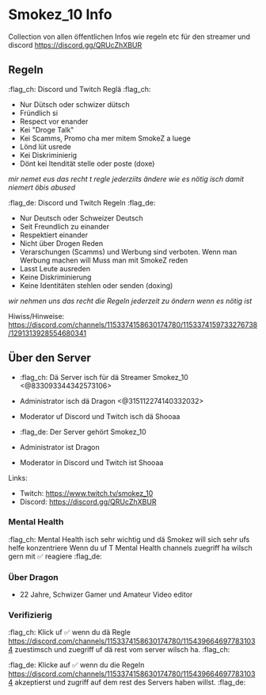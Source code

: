 # Smokez_10 Info
Collection von allen öffentlichen Infos wie regeln etc für den streamer und discord https://discord.gg/QRUcZhXBUR

## Regeln
:flag_ch: Discord und Twitch Reglä :flag_ch:
- Nur Dütsch oder schwizer dütsch
- Fründlich si
- Respect vor enander
- Kei "Droge Talk"
- Kei Scamms, Promo cha mer mitem SmokeZ a luege
- Lönd lüt usrede
- Kei Diskriminierig
- Dönt kei Itendität stelle oder poste (doxe)

*mir nemet eus das recht t regle jederziits ändere wie es nötig isch damit niemert öbis abused*

:flag_de: Discord und Twitch Regeln :flag_de:
- Nur Deutsch oder Schweizer Deutsch
- Seit Freundlich zu einander
- Respektiert einander
- Nicht über Drogen Reden
- Verarschungen (Scamms) und Werbung sind verboten. Wenn man Werbung machen will Muss man mit SmokeZ reden
- Lasst Leute ausreden
- Keine Diskriminierung
- Keine Identitäten stehlen oder senden (doxing)

*wir nehmen uns das recht die Regeln jederzeit zu öndern wenn es nötig ist*

Hiwiss/Hinweise:
https://discord.com/channels/1153374158630174780/1153374159733276738/1291313928554680341

## Über den Server
- :flag_ch: Dä Server isch für dä Streamer Smokez_10 <@833093344342573106> 
- Administrator isch dä Dragon <@315112274140332032>
- Moderator uf Discord und Twitch isch dä Shooaa

- :flag_de: Der Server gehört Smokez_10
- Administrator ist Dragon
- Moderator in Discord und Twitch ist Shooaa

Links:
- Twitch: https://www.twitch.tv/smokez_10
- Discord: https://discord.gg/QRUcZhXBUR


### Mental Health
:flag_ch: Mental Health isch sehr wichtig und dä Smokez will sich sehr ufs helfe konzentriere 
Wenn du uf T Mental Health channels zuegriff ha wilsch gern mit :white_check_mark: reagiere
:flag_de:

### Über Dragon
- 22 Jahre, Schwizer Gamer und Amateur Video editor


### Verifizierig
:flag_ch: Klick uf :white_check_mark: wenn du dä Regle https://discord.com/channels/1153374158630174780/1154396646977831034 zuestimsch und zuegriff uf dä rest vom server wilsch ha. :flag_ch:

:flag_de: Klicke auf :white_check_mark: wenn du die Regeln https://discord.com/channels/1153374158630174780/1154396646977831034 akzeptierst und zugriff auf dem rest des Servers haben willst. :flag_de:
